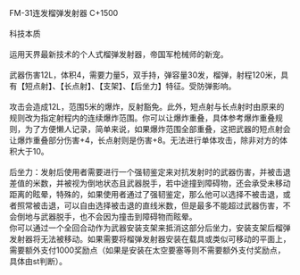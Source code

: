 <title>FM-31连发榴弹发射器</title>
<meta name="GENERATOR" content="WinCHM">
<meta http-equiv="Content-Type" content="text/html; charset=gb2312">
<br>FM-31连发榴弹发射器 C+1500 
<br>
<br>科技本质 
<br>
<br>运用天界最新技术的个人式榴弹发射器，帝国军枪械师的新宠。 
<br>
<br>武器伤害12L，体积4，需要力量5，双手持，弹容量30发，榴弹，射程120米，具有【短点射】、【长点射】、【支架】、【后坐力】特征。受防弹影响。 
<br>
<br>攻击会造成12L，范围5米的爆炸，反射豁免。此外，短点射与长点射时由原来的规则改为指定射程内的连续爆炸范围。你可以让爆炸重叠，具体参考爆炸重叠规则，为了方便懒人记录，简单来说，如果爆炸范围全部重叠，这把武器的短点射会让爆炸重叠部分伤害+4，长点射则是伤害+8。无法进行单体攻击，除非对方的体积大于10。 
<br>
<br>后坐力：发射后使用者需要进行一个强韧鉴定来对抗发射时的武器伤害，并被击退差值的米数，并被视为倒地状态且武器脱手，若中途撞到障碍物，还会承受未移动距离的眩晕，特殊的，如果使用者通过了强韧鉴定，那么他可以选择不被击退，或者照常被击退，可以自由选择被击退的直线米数，但是最多不能超过武器伤害，不会倒地与武器脱手，也不会因为撞击到障碍物而眩晕。
<br>你可以通过一个全回合动作为武器安装支架来抵消这部分后坐力，安装支架后榴弹发射器将无法被移动。如果需要将榴弹发射器安装在载具或类似可移动的平面上，需要额外支付1000奖励点（如果是安装在太空要塞等则不需要额外支付奖励点，具体由st判断）。